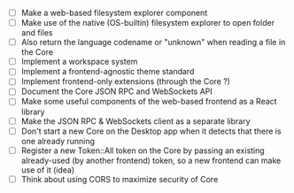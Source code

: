 - [ ] Make a web-based filesystem explorer component
- [ ] Make use of the native (OS-builtin) filesystem explorer to open folder and files
- [ ] Also return the language codename or "unknown" when reading a file in the Core
- [ ] Implement a workspace system
- [ ] Implement a frontend-agnostic theme standard
- [ ] Implement frontend-only extensions (through the Core ?)
- [ ] Document the Core JSON RPC and WebSockets API
- [ ] Make some useful components of the web-based frontend as a React library
- [ ] Make the JSON RPC & WebSockets client as a separate library
- [ ] Don't start a new Core on the Desktop app when it detects that there is one already running
- [ ] Register a new Token::All token on the Core by passing an existing already-used (by another frontend) token, so a new frontend can make use of it (idea)
- [ ] Think about using CORS to maximize security of Core